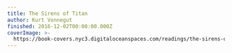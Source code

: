 ```yaml
---
title: The Sirens of Titan
author: Kurt Vonnegut
finished: 2016-12-02T00:00:00.000Z
coverImage: >-
  https://book-covers.nyc3.digitaloceanspaces.com/readings/the-sirens-of-titan-01.jpg
---
```

